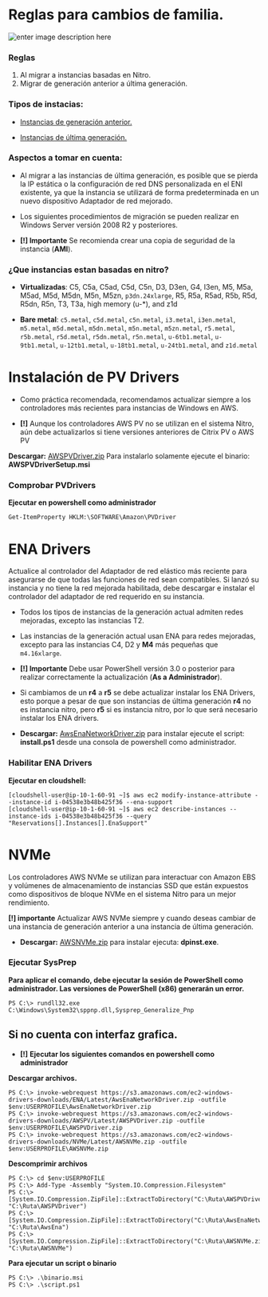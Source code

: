 #  Reglas para cambios de familia.

![enter image description here](https://www.programaenlinea.net/wp-content/uploads/2020/12/aws.jpg)


### Reglas

 1. Al migrar a instancias basadas en Nitro.
 2. Migrar de generación anterior a última generación.

### **Tipos de instacias:**

*  [Instancias de generación anterior.](https://aws.amazon.com/ec2/previous-generation/)
 
*  [Instancias de última generación.](https://docs.aws.amazon.com/AWSEC2/latest/WindowsGuide/instance-types.html#current-gen-instances)


### Aspectos a tomar en cuenta:

* Al migrar a las instancias de última generación, es posible que se pierda la IP estática o la configuración de red DNS personalizada en el ENI existente, ya que la instancia se utilizará de forma predeterminada en un nuevo dispositivo Adaptador de red mejorado. 

* Los siguientes procedimientos de migración se pueden realizar en Windows Server versión 2008 R2 y posteriores.

* **[!] Importante** Se recomienda crear una copia de seguridad de la instancia (**AMI**).






### **¿Que instancias estan basadas en nitro?**
-   **Virtualizadas**: C5, C5a, C5ad, C5d, C5n, D3, D3en, G4, I3en, M5, M5a, M5ad, M5d, M5dn, M5n, M5zn,  `p3dn.24xlarge`, R5, R5a, R5ad, R5b, R5d, R5dn, R5n, T3, T3a, high memory (u-*), and z1d
    
-   **Bare metal**:  `c5.metal`,  `c5d.metal`,  `c5n.metal`,  `i3.metal`,  `i3en.metal`,  `m5.metal`,  `m5d.metal`,  `m5dn.metal`,  `m5n.metal`,  `m5zn.metal`,  `r5.metal`,  `r5b.metal`,  `r5d.metal`,  `r5dn.metal`,  `r5n.metal`,  `u-6tb1.metal`,  `u-9tb1.metal`,  `u-12tb1.metal`,  `u-18tb1.metal`,  `u-24tb1.metal`, and  `z1d.metal`



# Instalación de PV Drivers

* Como práctica recomendada, recomendamos actualizar siempre a los controladores más recientes para instancias de Windows en AWS.

* **[!]** Aunque los controladores AWS PV no se utilizan en el sistema Nitro, aún debe actualizarlos si tiene versiones anteriores de Citrix PV o AWS PV

**Descargar:**  [AWSPVDriver.zip](https://s3.amazonaws.com/ec2-windows-drivers-downloads/AWSPV/Latest/AWSPVDriver.zip) Para instalarlo solamente ejecute el binario: **AWSPVDriverSetup.msi**

### Comprobar PVDrivers

**Ejecutar en powershell como administrador**

```
Get-ItemProperty HKLM:\SOFTWARE\Amazon\PVDriver
```

# ENA Drivers


Actualice al controlador del Adaptador de red elástico más reciente para asegurarse de que todas las funciones de red sean compatibles. Si lanzó su instancia y no tiene la red mejorada habilitada, debe descargar e instalar el controlador del adaptador de red requerido en su instancia.

* Todos los tipos de instancias de la generación actual admiten redes mejoradas, excepto las instancias T2.
* Las instancias de la generación actual usan ENA para redes mejoradas, excepto para las instancias C4, D2 y **M4** más pequeñas que `m4.16xlarge`.

 * **[!] Importante** Debe usar PowerShell versión 3.0 o posterior para realizar correctamente la actualización (**As a Administrador**).
 

* Si cambiamos de un **r4** a **r5** se debe actualizar instalar los ENA Drivers, esto porque a pesar de que son instancias de última generación **r4** no es instancia nitro, pero **r5** si es instancia nitro, por lo que será necesario instalar los ENA drivers.


- **Descargar:**  [AwsEnaNetworkDriver.zip](https://s3.amazonaws.com/ec2-windows-drivers-downloads/ENA/Latest/AwsEnaNetworkDriver.zip) para instalar ejecute el script: **install.ps1** desde una consola de powershell como administrador.




### Habilitar ENA Drivers

**Ejecutar en cloudshell:**
```
[cloudshell-user@ip-10-1-60-91 ~]$ aws ec2 modify-instance-attribute --instance-id i-04538e3b48b425f36 --ena-support
[cloudshell-user@ip-10-1-60-91 ~]$ aws ec2 describe-instances --instance-ids i-04538e3b48b425f36 --query "Reservations[].Instances[].EnaSupport"
```


# NVMe

Los controladores AWS NVMe se utilizan para interactuar con Amazon EBS y volúmenes de almacenamiento de instancias SSD que están expuestos como dispositivos de bloque NVMe en el sistema Nitro para un mejor rendimiento.

**[!] importante** Actualizar AWS NVMe siempre y cuando deseas cambiar de una instancia de generación anterior a una instancia de última generación.


-  **Descargar:**  [AWSNVMe.zip](https://s3.amazonaws.com/ec2-windows-drivers-downloads/NVMe/Latest/AWSNVMe.zip) para instalar ejecuta: **dpinst.exe**.


### Ejecutar SysPrep

**Para aplicar el comando, debe ejecutar la sesión de PowerShell como administrador. Las versiones de PowerShell (x86) generarán un error.** 
```
PS C:\> rundll32.exe C:\Windows\System32\sppnp.dll,Sysprep_Generalize_Pnp
```

## Si no cuenta con interfaz grafica.

* **[!]** **Ejecutar los siguientes comandos en powershell como administrador**


**Descargar archivos.**
```
PS C:\> invoke-webrequest https://s3.amazonaws.com/ec2-windows-drivers-downloads/ENA/Latest/AwsEnaNetworkDriver.zip -outfile $env:USERPROFILE\AwsEnaNetworkDriver.zip
PS C:\> invoke-webrequest https://s3.amazonaws.com/ec2-windows-drivers-downloads/AWSPV/Latest/AWSPVDriver.zip -outfile $env:USERPROFILE\AWSPVDriver.zip
PS C:\> invoke-webrequest https://s3.amazonaws.com/ec2-windows-drivers-downloads/NVMe/Latest/AWSNVMe.zip -outfile $env:USERPROFILE\AWSNVMe.zip
```
**Descomprimir archivos**
```
PS C:\> cd $env:USERPROFILE
PS C:\> Add-Type -Assembly "System.IO.Compression.Filesystem"
PS C:\> [System.IO.Compression.ZipFile]::ExtractToDirectory("C:\Ruta\AWSPVDriver.zip", "C:\Ruta\AWSPVDriver")
PS C:\> [System.IO.Compression.ZipFile]::ExtractToDirectory("C:\Ruta\AwsEnaNetworkDriver.zip", "C:\Ruta\AwsEna")
PS C:\> [System.IO.Compression.ZipFile]::ExtractToDirectory("C:\Ruta\AWSNVMe.zip", "C:\Ruta\AWSNVMe")
```

**Para ejecutar un script o binario**

```
PS C:\> .\binario.msi
PS C:\> .\script.ps1
```
